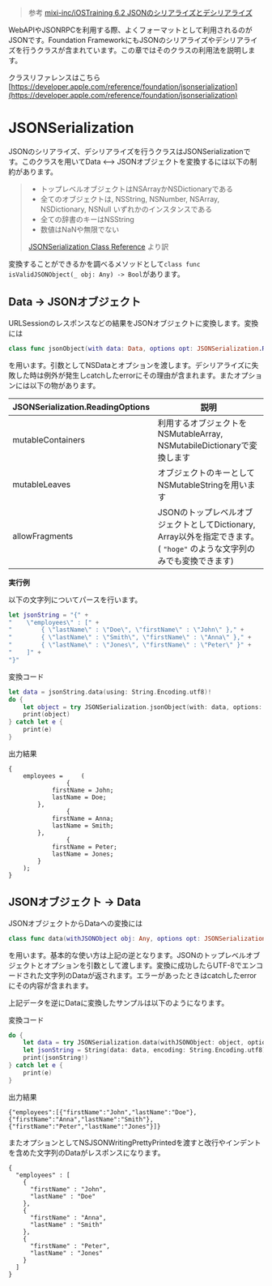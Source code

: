 > 参考 [mixi-inc/iOSTraining 6.2 JSONのシリアライズとデシリアライズ](https://github.com/mixi-inc/iOSTraining/wiki/6.2-JSON%E3%81%AE%E3%82%B7%E3%83%AA%E3%82%A2%E3%83%A9%E3%82%A4%E3%82%BA%E3%81%A8%E3%83%87%E3%82%B7%E3%83%AA%E3%82%A2%E3%83%A9%E3%82%A4%E3%82%BA)

WebAPIやJSONRPCを利用する際、よくフォーマットとして利用されるのがJSONです。Foundation FrameworkにもJSONのシリアライズやデシリアライズを行うクラスが含まれています。この章ではそのクラスの利用法を説明します。

クラスリファレンスはこちら [https://developer.apple.com/reference/foundation/jsonserialization](https://developer.apple.com/reference/foundation/jsonserialization)

# JSONSerialization

JSONのシリアライズ、デシリアライズを行うクラスはJSONSerializationです。このクラスを用いてData <--> JSONオブジェクトを変換するには以下の制約があります。

> - トップレベルオブジェクトはNSArrayかNSDictionaryである
> - 全てのオブジェクトは, NSString, NSNumber, NSArray, NSDictionary, NSNull いずれかのインスタンスである
> - 全ての辞書のキーはNSString
> - 数値はNaNや無限でない
>
> [JSONSerialization Class Reference](https://developer.apple.com/reference/foundation/jsonserialization) より訳

変換することができるかを調べるメソッドとして`class func isValidJSONObject(_ obj: Any) -> Bool`があります。

## Data → JSONオブジェクト

URLSessionのレスポンスなどの結果をJSONオブジェクトに変換します。変換には

```swift
class func jsonObject(with data: Data, options opt: JSONSerialization.ReadingOptions = []) throws -> Any
```
を用います。引数としてNSDataとオプションを渡します。デシリアライズに失敗した時は例外が発生しcatchしたerrorにその理由が含まれます。またオプションには以下の物があります。

| JSONSerialization.ReadingOptions | 説明 |
|-----|----|
| mutableContainers | 利用するオブジェクトをNSMutableArray, NSMutabileDictionaryで変換します |
| mutableLeaves| オブジェクトのキーとしてNSMutableStringを用います|
| allowFragments | JSONのトップレベルオブジェクトとしてDictionary, Array以外を指定できます。( `"hoge"` のような文字列のみでも変換できます)|

**実行例**

以下の文字列についてパースを行います。

```swift
let jsonString = "{" +
"    \"employees\" : [" +
"        { \"lastName\" : \"Doe\", \"firstName\" : \"John\" }," +
"        { \"lastName\" : \"Smith\", \"firstName\" : \"Anna\" }," +
"        { \"lastName\" : \"Jones\", \"firstName\" : \"Peter\" }" +
"    ]" +
"}"
```

変換コード

```swift
let data = jsonString.data(using: String.Encoding.utf8)!
do {
    let object = try JSONSerialization.jsonObject(with: data, options: .mutableContainers)
    print(object)
} catch let e {
    print(e)
}
```

出力結果

```
{
    employees =     (
                {
            firstName = John;
            lastName = Doe;
        },
                {
            firstName = Anna;
            lastName = Smith;
        },
                {
            firstName = Peter;
            lastName = Jones;
        }
    );
}
```

## JSONオブジェクト → Data

JSONオブジェクトからDataへの変換には

```swift
class func data(withJSONObject obj: Any, options opt: JSONSerialization.WritingOptions = []) throws -> Data
```

を用います。基本的な使い方は上記の逆となります。JSONのトップレベルオブジェクトとオプションを引数として渡します。変換に成功したらUTF-8でエンコードされた文字列のDataが返されます。エラーがあったときはcatchしたerrorにその内容が含まれます。

上記データを逆にDataに変換したサンプルは以下のようになります。

変換コード

```swift
do {
    let data = try JSONSerialization.data(withJSONObject: object, options: [])
    let jsonString = String(data: data, encoding: String.Encoding.utf8)
    print(jsonString!)
} catch let e {
    print(e)
}
```

出力結果

```
{"employees":[{"firstName":"John","lastName":"Doe"},{"firstName":"Anna","lastName":"Smith"},{"firstName":"Peter","lastName":"Jones"}]}
```

またオプションとしてNSJSONWritingPrettyPrintedを渡すと改行やインデントを含めた文字列のDataがレスポンスになります。

```
{
  "employees" : [
    {
      "firstName" : "John",
      "lastName" : "Doe"
    },
    {
      "firstName" : "Anna",
      "lastName" : "Smith"
    },
    {
      "firstName" : "Peter",
      "lastName" : "Jones"
    }
  ]
}
```
